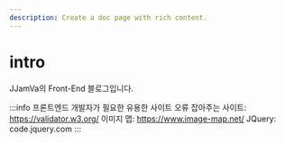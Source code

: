 ```yaml
---
description: Create a doc page with rich content.
---
```


# intro

JJamVa의 Front-End 블로그입니다.

:::info
프론트엔드 개발자가 필요한 유용한 사이트
오류 잡아주는 사이트: https://validator.w3.org/
이미지 맵: https://www.image-map.net/
JQuery: code.jquery.com
:::


<!-- win + shift + s 하고 git 아무 issue에 들어가서 복붙 해보면 자동으로 링크가 생성-->

<!-- https://docusaurus.io/docs/markdown-features/admonitions -->

<!-- :::info 목차

Intro
Why Vue.js?
Concepts of Vue.js
:::

:::tip [참고] Evan You 에 의해 발표 (2014)

구글의 Angular 개발자 출신 .
학사 미술, 미술사 전공/석사 디자인 & 테크놀로지 전공
구글 Angular보다 더 가볍고, 간편하게 사용할 수 있는 프레임워크를 만들기 위해 개발
::: -->
